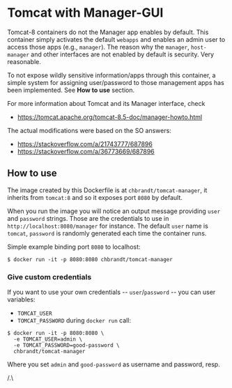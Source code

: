 # Tomcat with Manager-GUI

Tomcat-8 containers do not the Manager app enables by default.
This container simply activates the default `webapps` and enables an admin user
to access those apps (e.g., `manager`).
The reason why the `manager`, `host-manager` and other interfaces are not
enabled by default is security. Very reasonable.

To not expose wildly sensitive information/apps through this container,
a simple system for assigning user/password to those management apps has
been implemented. See **How to use** section.

For more information about Tomcat and its Manager interface, check
* https://tomcat.apache.org/tomcat-8.5-doc/manager-howto.html

The actual modifications were based on the SO answers:
* https://stackoverflow.com/a/21743777/687896
* https://stackoverflow.com/a/36773669/687896

## How to use

The image created by this Dockerfile is at `chbrandt/tomcat-manager`,
it inherits from `tomcat:8` and so it exposes port `8080` by default.

When you run the image you will notice an output message providing
`user` and `password` strings. Those are the credentials to use in
`http://localhost:8080/manager` for instance. The default `user` name
is `tomcat`, `password` is randomly generated each time the container runs.

Simple example binding port `8080` to localhost:
```
$ docker run -it -p 8080:8080 chbrandt/tomcat-manager
```

### Give custom credentials

If you want to use your own credentials -- `user`/`password` -- you can
user variables:
* `TOMCAT_USER`
* `TOMCAT_PASSWORD`
during `docker run` call:

```
$ docker run -it -p 8080:8080 \
  -e TOMCAT_USER=admin \
  -e TOMCAT_PASSWORD=good-password \
  chbrandt/tomcat-manager
```
Where you set `admin` and `good-password` as username and password, resp.

/.\

